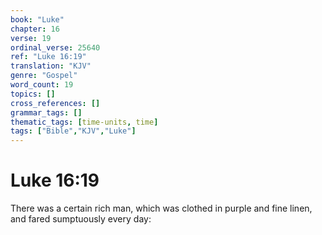 ```yaml
---
book: "Luke"
chapter: 16
verse: 19
ordinal_verse: 25640
ref: "Luke 16:19"
translation: "KJV"
genre: "Gospel"
word_count: 19
topics: []
cross_references: []
grammar_tags: []
thematic_tags: [time-units, time]
tags: ["Bible","KJV","Luke"]
---
```


# Luke 16:19

There was a certain rich man, which was clothed in purple and fine linen, and fared sumptuously every day:
